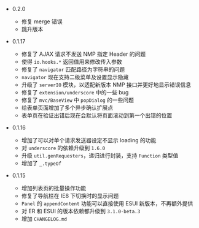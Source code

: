 * 0.2.0
    - 修复 merge 错误
    - 跳升版本

* 0.1.17
    - 修复了 AJAX 请求不发送 NMP 指定 Header 的问题
    - 使得 `io.hooks.*` 返回值用来修改传入参数
    - 修复了 `navigator` 匹配路径为字符串的问题
    - `navigator` 现在支持二级菜单及设置显示隐藏
    - 升级了 `serverIO` 模块，以适配新版本 NMP 接口并更好地显示错误信息
    - 修复了 `extension/underscore` 中的一些 bug
    - 修复了 `mvc/BaseView` 中 `popDialog` 的一些问题
    - 给表单页面增加了多个异步确认扩展点
    - 表单页在验证出错后现在会默认将页面滚动到第一个出错的位置

* 0.1.16
    - 增加了可以对单个请求发送器设定不显示 loading 的功能
    - 对 `underscore` 的依赖升级到 `1.6.0`
    - 升级 `util.genRequesters`，递归进行封装，支持 `Function` 类型值
    - 增加了 `_.typeOf`

* 0.1.15
    - 增加列表页的批量操作功能
    - 修复了导航栏在 IE8 下切换时的显示问题
    - `Panel` 的 `appendContent` 功能可以直接使用 ESUI 新版本，不再额外提供
    - 对 ER 和 ESUI 的版本依赖都升级到 `3.1.0-beta.3`
    - 增加 `CHANGELOG.md`
